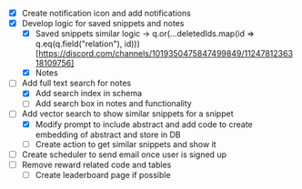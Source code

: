 - [X] Create notification icon and add notifications
- [X] Develop logic for saved snippets and notes
    - [X] Saved snippets similar logic -> q.or(...deletedIds.map(id => q.eq(q.field("relation"), id))) [https://discord.com/channels/1019350475847499849/1124781236318109756]
    - [X] Notes
- [ ] Add full text search for notes
    - [X] Add search index in schema
    - [ ] Add search box in notes and functionality
- [ ] Add vector search to show similar snippets for a snippet
    - [X] Modify prompt to include abstract and add code to create embedding of abstract and store in DB
    - [ ] Create action to get similar snippets and show it
- [ ] Create scheduler to send email once user is signed up
- [ ] Remove reward related code and tables
    - [ ] Create leaderboard page if possible